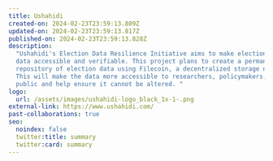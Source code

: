 ```yaml
---
title: Ushahidi
created-on: 2024-02-23T23:59:13.809Z
updated-on: 2024-02-23T23:59:13.817Z
published-on: 2024-02-23T23:59:13.828Z
description:
  "Ushahidi's Election Data Resilience Initiative aims to make election
  data accessible and verifiable. This project plans to create a permanent
  repository of election data using Filecoin, a decentralized storage network.
  This will make the data more accessible to researchers, policymakers, and the
  public and help ensure it cannot be altered. "
logo:
  url: /assets/images/ushahidi-logo_black_1x-1-.png
external-link: https://www.ushahidi.com/
past-collaborations: true
seo:
  noindex: false
  twitter:title: summary
  twitter:card: summary
---
```

